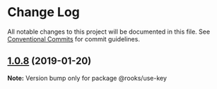 # Change Log

All notable changes to this project will be documented in this file.
See [Conventional Commits](https://conventionalcommits.org) for commit guidelines.

## [1.0.8](https://github.com/imbhargav5/rooks/compare/@rooks/use-key@1.0.7...@rooks/use-key@1.0.8) (2019-01-20)

**Note:** Version bump only for package @rooks/use-key
